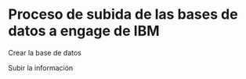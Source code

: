 # Proceso de subida de las bases de datos a engage de IBM
Crear la base de datos

Subir la información